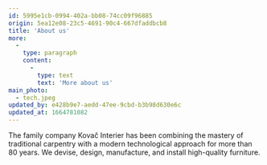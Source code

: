 ```yaml
---
id: 5995e1cb-0994-402a-bb08-74cc09f96885
origin: 5ea12e08-23c5-4691-90c4-667dfaddbcb8
title: 'About us'
more:
  -
    type: paragraph
    content:
      -
        type: text
        text: 'More about us'
main_photo:
  - tech.jpeg
updated_by: e428b9e7-aedd-47ee-9cbd-b3b98d630e6c
updated_at: 1664781082
---
```

The family company Kovač Interier has been combining the mastery of traditional carpentry with a modern technological approach for more than 80 years. We devise, design, manufacture, and install high-quality furniture.